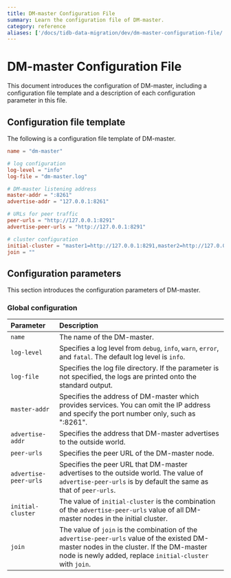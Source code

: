 ```yaml
---
title: DM-master Configuration File
summary: Learn the configuration file of DM-master.
category: reference
aliases: ['/docs/tidb-data-migration/dev/dm-master-configuration-file/']
---
```


# DM-master Configuration File

This document introduces the configuration of DM-master, including a configuration file template and a description of each configuration parameter in this file.

## Configuration file template

The following is a configuration file template of DM-master.

```toml
name = "dm-master"

# log configuration
log-level = "info"
log-file = "dm-master.log"

# DM-master listening address
master-addr = ":8261"
advertise-addr = "127.0.0.1:8261"

# URLs for peer traffic
peer-urls = "http://127.0.0.1:8291"
advertise-peer-urls = "http://127.0.0.1:8291"

# cluster configuration
initial-cluster = "master1=http://127.0.0.1:8291,master2=http://127.0.0.1:8292,master3=http://127.0.0.1:8293"
join = ""
```

## Configuration parameters

This section introduces the configuration parameters of DM-master.

### Global configuration

| Parameter        | Description                                    |
| :------------ | :--------------------------------------- |
| `name` | The name of the DM-master. |
| `log-level` | Specifies a log level from `debug`, `info`, `warn`, `error`, and `fatal`. The default log level is `info`. |
| `log-file` | Specifies the log file directory. If the parameter is not specified, the logs are printed onto the standard output. |
| `master-addr` | Specifies the address of DM-master which provides services. You can omit the IP address and specify the port number only, such as ":8261". |
| `advertise-addr` | Specifies the address that DM-master advertises to the outside world. |
| `peer-urls` | Specifies the peer URL of the DM-master node. |
| `advertise-peer-urls` | Specifies the peer URL that DM-master advertises to the outside world. The value of `advertise-peer-urls` is by default the same as that of `peer-urls`. |
| `initial-cluster` | The value of `initial-cluster` is the combination of the `advertise-peer-urls` value of all DM-master nodes in the initial cluster. |
| `join` | The value of `join` is the combination of the `advertise-peer-urls` value of the existed DM-master nodes in the cluster. If the DM-master node is newly added, replace `initial-cluster` with `join`. |
